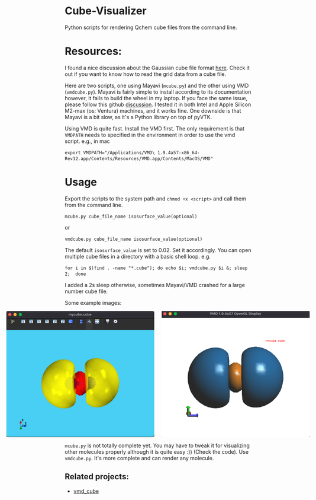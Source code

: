 # Cube-Visualizer

Python scripts for rendering Qchem cube files from the command line.

# Resources:

I found a nice discussion about the Gaussian cube file format [here](http://sobereva.com/125). Check it out if you want to know how to read the grid data from a cube file.

Here are two scripts, one using Mayavi (`mcube.py`) and the other using VMD (`vmdcube.py`).
Mayavi is fairly simple to install according to its documentation however, it fails to build the wheel in my laptop. If you face the same issue, please follow this github [discussion](https://github.com/enthought/mayavi/issues/1232). I tested it in both Intel and Apple Silicon M2-max (os: Ventura) machines, and it works fine. One downside is that Mayavi is a bit slow, as it's a Python library on top of pyVTK.

Using VMD is quite fast. Install the VMD first. The only requirement is that `VMDPATH` needs to specified in the environment in order to use the vmd script. e.g., in mac

```shell
export VMDPATH="/Applications/VMD\ 1.9.4a57-x86_64-Rev12.app/Contents/Resources/VMD.app/Contents/MacOS/VMD"
```

# Usage

Export the scripts to the system path and `chmod +x <script>` and call them from the command line.

```shell
mcube.py cube_file_name isosurface_value(optional)
```

or

```shell
vmdcube.py cube_file_name isosurface_value(optional)
```

The default `isosurface_value` is set to 0.02. Set it accordingly.
You can open multiple cube files in a directory with a basic shell loop. e.g.

```shell
for i in $(find . -name "*.cube"); do echo $i; vmdcube.py $i &; sleep 2;  done
```

I added a 2s sleep otherwise, sometimes Mayavi/VMD crashed for a large number cube file.

Some example images:

<div style="display:flex; justify-content: center;">
    <img src="imgs/mayavi_screenshot.png" alt="Mayavi" style="width: 400px; margin-right: 20px;">
    <img src="imgs/vmd_screenshot.png" alt="VMD" style="width: 400px;">
</div>

`mcube.py` is not totally complete yet. You may have to tweak it for visualizing other molecules properly although it is quite easy :)) (Check the code). Use `vmdcube.py`. It's more complete and can render any molecule.

## Related projects:

- <a href="https://github.com/fevangelista/vmd_cube" target="_blank">vmd_cube</a>
